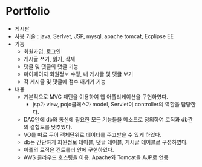 # Portfolio

<ul>
  <li>게시판 </li>
  <li>사용 기술 : java, Serlvet, JSP, mysql, apache tomcat, Ecplipse EE </li>
  <li>기능
    <ul>
      <li>회원가입, 로그인</li>
      <li>게시글 쓰기, 읽기, 삭제</li>
      <li>댓글 및 댓글의 댓글 기능</li>
      <li>마이페이지 회원정보 수정, 내 게시글 및 댓글 보기</li>
      <li>각 게시글 및 댓글에 점수 매기기 기능</li>
    </ul>
  </li>
  <li>내용
    <ul>
      <li>기본적으로 MVC 패턴을 이용하여 웹 어플리케이션을 구현하였다.
        <ul>
          <li>jsp가 view, pojo클래스가 model, Servlet이 controller의 역할을 담당한다. </li>
        </ul>
      </li>
      <li>DAO안에 db와 통신에 필요한 모든 기능들을 메소드로 정의하여 로직과 db간의 결합도를 낮추었다.  </li>
      <li>VO를 따로 두어 객체단위로 데이터를 주고받을 수 있게 하였다.</li>
      <li>db는 간단하게 회원정보 테이블, 댓글 테이블, 게시글 테이블로 구성하였다. </li>
      <li>어플의 로직은 컨트롤러 안에 구현하였다. </li>
      <li>AWS 클라우드 호스팅을 이용. Apache와 Tomcat을 AJP로 연동 </li> 
    </ul>
  </li>
</ul>


